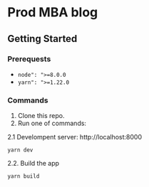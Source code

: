 # Prod MBA blog

## Getting Started

### Prerequests
- `node": ">=8.0.0`
- `yarn": ">=1.22.0`

### Commands

1. Clone this repo.
2. Run one of commands:


2.1 Develompent server: http://localhost:8000
```
yarn dev
```

2.2. Build the app
```
yarn build
```
